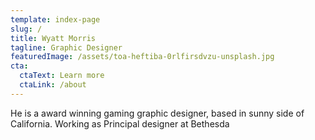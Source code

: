 ```yaml
---
template: index-page
slug: /
title: Wyatt Morris
tagline: Graphic Designer
featuredImage: /assets/toa-heftiba-0rlfirsdvzu-unsplash.jpg
cta:
  ctaText: Learn more
  ctaLink: /about
---
```

He is a award winning gaming graphic designer, based in sunny side of California. Working as Principal designer at Bethesda